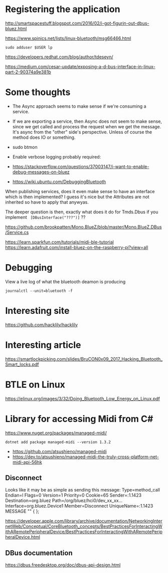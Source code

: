 
# Registering the application
http://smartspacestuff.blogspot.com/2016/02/i-got-figurin-out-dbus-bluez.html

https://www.spinics.net/lists/linux-bluetooth/msg66466.html

```
sudo adduser $USER lp
```

https://developers.redhat.com/blog/author/tdeseyn/

https://medium.com/cesar-update/exposing-a-d-bus-interface-in-linux-part-2-90374a9e381b

# Some thoughts

* The Async approach seems to make sense if we're consuming a service.
* If we are exporting a service, then Async does not seem to make sense, since we get called and process the request when we get the message. It's async from the "other" side's perspective. Unless of course the method does IO or something.

 * sudo btmon
 * Enable verbose logging probably required:
 * https://stackoverflow.com/questions/37003147/i-want-to-enable-debug-messages-on-bluez
 * https://wiki.ubuntu.com/DebuggingBluetooth

When publishing services, does it even make sense to have an interface which is then implemented? I guess it's nice but the Attributes are not inherited so have to apply that anywyas.

The deeper question is then, exactly what does it do for Tmds.Dbus if you implement 
` [DBusInterface("???")]` ??

https://github.com/brookpatten/Mono.BlueZ/blob/master/Mono.BlueZ.DBus/Service.cs

https://learn.sparkfun.com/tutorials/midi-ble-tutorial
https://learn.adafruit.com/install-bluez-on-the-raspberry-pi?view=all

# Debugging
View a live log of what the bluetooth deamon is producing
```
journalctl --unit=bluetooth -f
```

# Interesting site
https://github.com/hacklily/hacklily

# Interesting article

https://smartlockpicking.com/slides/BruCON0x09_2017_Hacking_Bluetooth_Smart_locks.pdf

# BTLE on Linux
https://elinux.org/images/3/32/Doing_Bluetooth_Low_Energy_on_Linux.pdf

# Library for accessing Midi from C#
https://www.nuget.org/packages/managed-midi/

```
dotnet add package managed-midi --version 1.3.2
```

* https://github.com/atsushieno/managed-midi
* https://dev.to/atsushieno/managed-midi-the-truly-cross-platform-net-midi-api-56hk

## Disconnect

Looks like it may be as simple as sending this message:
Type=method_call  Endian=l  Flags=0  Version=1  Priority=0 Cookie=65
  Sender=:1.1423  Destination=org.bluez  Path=/org/bluez/hci0/dev_xx_xx... Interface=org.bluez.Device1  Member=Disconnect
  UniqueName=:1.1423
  MESSAGE "" {
  };

https://developer.apple.com/library/archive/documentation/NetworkingInternetWeb/Conceptual/CoreBluetooth_concepts/BestPracticesForInteractingWithARemotePeripheralDevice/BestPracticesForInteractingWithARemotePeripheralDevice.html

## DBus documentation 

https://dbus.freedesktop.org/doc/dbus-api-design.html